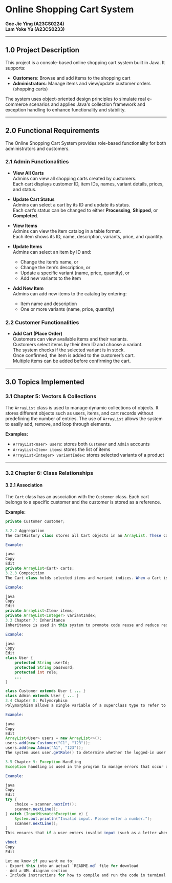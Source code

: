 # Online Shopping Cart System  
**Goe Jie Ying (A23CS0224)**  
**Lam Yoke Yu (A23CS0233)**

---

## 1.0 Project Description

This project is a console-based online shopping cart system built in Java. It supports:

- **Customers**: Browse and add items to the shopping cart  
- **Administrators**: Manage items and view/update customer orders (shopping carts)

The system uses object-oriented design principles to simulate real e-commerce scenarios and applies Java's collection framework and exception handling to enhance functionality and stability.

---

## 2.0 Functional Requirements

The Online Shopping Cart System provides role-based functionality for both administrators and customers.

### 2.1 Admin Functionalities

- **View All Carts**  
  Admins can view all shopping carts created by customers.  
  Each cart displays customer ID, item IDs, names, variant details, prices, and status.

- **Update Cart Status**  
  Admins can select a cart by its ID and update its status.  
  Each cart’s status can be changed to either **Processing**, **Shipped**, or **Completed**.

- **View Items**  
  Admins can view the item catalog in a table format.  
  Each item shows its ID, name, description, variants, price, and quantity.

- **Update Items**  
  Admins can select an item by ID and:
  - Change the item’s name, or  
  - Change the item’s description, or  
  - Update a specific variant (name, price, quantity), or  
  - Add new variants to the item

- **Add New Item**  
  Admins can add new items to the catalog by entering:
  - Item name and description  
  - One or more variants (name, price, quantity)

### 2.2 Customer Functionalities

- **Add Cart (Place Order)**  
  Customers can view available items and their variants.  
  Customers select items by their item ID and choose a variant.  
  The system checks if the selected variant is in stock.  
  Once confirmed, the item is added to the customer’s cart.  
  Multiple items can be added before confirming the cart.

---

## 3.0 Topics Implemented

### 3.1 Chapter 5: Vectors & Collections

The `ArrayList` class is used to manage dynamic collections of objects. It stores different objects such as users, items, and cart records without predefining the number of entries. The use of `ArrayList` allows the system to easily add, remove, and loop through elements.

**Examples:**
- `ArrayList<User> users`: stores both `Customer` and `Admin` accounts  
- `ArrayList<Item> items`: stores the list of items  
- `ArrayList<Integer> variantIndex`: stores selected variants of a product

---

### 3.2 Chapter 6: Class Relationships

#### 3.2.1 Association

The `Cart` class has an association with the `Customer` class. Each cart belongs to a specific customer and the customer is stored as a reference.

**Example:**
```java
private Customer customer;

3.2.2 Aggregation
The CartHistory class stores all Cart objects in an ArrayList. These carts can exist independently from the history, which shows a "has-a" but not "owns" relationship.

Example:

java
Copy
Edit
private ArrayList<Cart> carts;
3.2.3 Composition
The Cart class holds selected items and variant indices. When a Cart is destroyed, its combination of items and selections no longer holds meaning.

Example:

java
Copy
Edit
private ArrayList<Item> items;
private ArrayList<Integer> variantIndex;
3.3 Chapter 7: Inheritance
Inheritance is used in this system to promote code reuse and reduce redundancy. A base class User is defined with shared attributes and methods such as userId, password, and role. The Customer and Admin classes extend the User class to inherit these common features.

Example:

java
Copy
Edit
class User {
    protected String userId;
    protected String password;
    protected int role;
    ...
}

class Customer extends User { ... }
class Admin extends User { ... }
3.4 Chapter 8: Polymorphism
Polymorphism allows a single variable of a superclass type to refer to objects of different subclasses. In this system, both Customer and Admin objects are stored in an ArrayList<User>.

Example:

java
Copy
Edit
ArrayList<User> users = new ArrayList<>();
users.add(new Customer("C1", "123"));
users.add(new Admin("A1", "123"));
The system uses user.getRole() to determine whether the logged-in user is a customer or an admin and responds accordingly. This is an example of runtime polymorphism.

3.5 Chapter 9: Exception Handling
Exception handling is used in the program to manage errors that occur during user input. This prevents the program from crashing and improves user experience. try-catch blocks are used to catch exceptions such as InputMismatchException and NumberFormatException.

Example:

java
Copy
Edit
try {
    choice = scanner.nextInt();
    scanner.nextLine();
} catch (InputMismatchException e) {
    System.out.println("Invalid input. Please enter a number.");
    scanner.nextLine();
}
This ensures that if a user enters invalid input (such as a letter when a number is expected), the system will display an error message and continue running.

vbnet
Copy
Edit

Let me know if you want me to:
- Export this into an actual `README.md` file for download
- Add a UML diagram section
- Include instructions for how to compile and run the code in terminal

